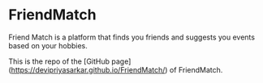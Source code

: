 # FriendMatch
Friend Match is a platform that finds you friends and suggests you events based on your hobbies.

This is the repo of the [GitHub page] (https://devipriyasarkar.github.io/FriendMatch/) of FriendMatch.
